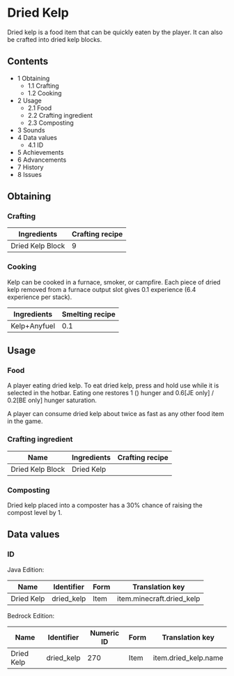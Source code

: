 # Dried Kelp
Dried kelp is a food item that can be quickly eaten by the player. It can also be crafted into dried kelp blocks.

## Contents
- 1 Obtaining
	- 1.1 Crafting
	- 1.2 Cooking
- 2 Usage
	- 2.1 Food
	- 2.2 Crafting ingredient
	- 2.3 Composting
- 3 Sounds
- 4 Data values
	- 4.1 ID
- 5 Achievements
- 6 Advancements
- 7 History
- 8 Issues

## Obtaining
### Crafting
| Ingredients      | Crafting recipe |
|------------------|-----------------|
| Dried Kelp Block | 9               |

### Cooking
Kelp can be cooked in a furnace, smoker, or campfire. Each piece of dried kelp removed from a furnace output slot gives 0.1 experience (6.4 experience per stack).

| Ingredients  | Smelting recipe |
|--------------|-----------------|
| Kelp+Anyfuel | 0.1             |

## Usage
### Food
A player eating dried kelp.
To eat dried kelp, press and hold use while it is selected in the hotbar. Eating one restores 1 () hunger and 0.6‌[JE  only] / 0.2‌[BE  only] hunger saturation.

A player can consume dried kelp about twice as fast as any other food item in the game.

### Crafting ingredient
| Name             | Ingredients | Crafting recipe |
|------------------|-------------|-----------------|
| Dried Kelp Block | Dried Kelp  |                 |

### Composting
Dried kelp placed into a composter has a 30% chance of raising the compost level by 1.

## Data values
### ID
Java Edition:

| Name       | Identifier | Form | Translation key           |
|------------|------------|------|---------------------------|
| Dried Kelp | dried_kelp | Item | item.minecraft.dried_kelp |

Bedrock Edition:

| Name       | Identifier | Numeric ID | Form | Translation key      |
|------------|------------|------------|------|----------------------|
| Dried Kelp | dried_kelp | 270        | Item | item.dried_kelp.name |


